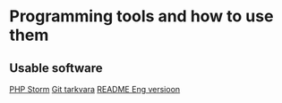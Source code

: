 # Programming tools and how to use them
## Usable software

[PHP Storm](https://www.jetbrains.com/phpstorm/specials/phpstorm/phpstorm.html?gclid=EAIaIQobChMIj4OhrtLx3gIVDYuyCh20LQU8EAAYASAAEgKPKvD_BwE&gclsrc=aw.ds)
[Git tarkvara](https://git-scm.com/downloads)
[README Eng versioon](https://github.com/TanelIsmael/vs18_t/blob/master/README.en.md)